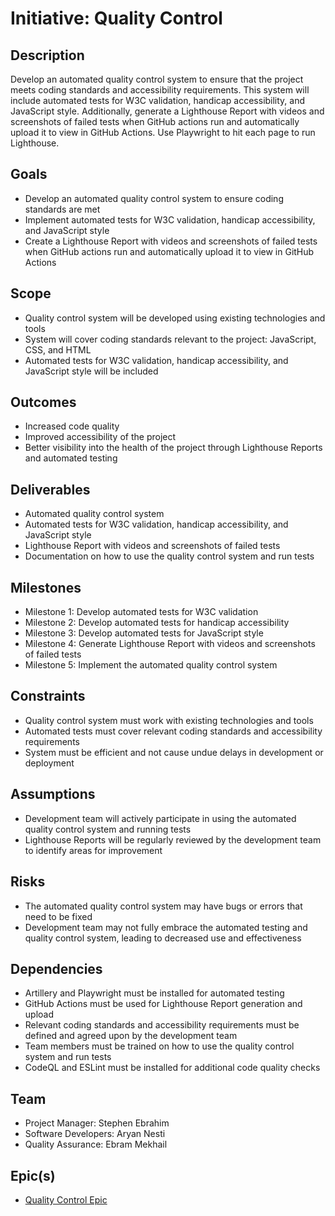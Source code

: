 # Initiative: Quality Control

## Description
Develop an automated quality control system to ensure that the project meets coding standards and accessibility requirements. This system will include automated tests for W3C validation, handicap accessibility, and JavaScript style. Additionally, generate a Lighthouse Report with videos and screenshots of failed tests when GitHub actions run and automatically upload it to view in GitHub Actions. Use Playwright to hit each page to run Lighthouse.

## Goals
- Develop an automated quality control system to ensure coding standards are met
- Implement automated tests for W3C validation, handicap accessibility, and JavaScript style
- Create a Lighthouse Report with videos and screenshots of failed tests when GitHub actions run and automatically upload it to view in GitHub Actions

## Scope
- Quality control system will be developed using existing technologies and tools
- System will cover coding standards relevant to the project: JavaScript, CSS, and HTML
- Automated tests for W3C validation, handicap accessibility, and JavaScript style will be included

## Outcomes
- Increased code quality
- Improved accessibility of the project
- Better visibility into the health of the project through Lighthouse Reports and automated testing

## Deliverables
- Automated quality control system
- Automated tests for W3C validation, handicap accessibility, and JavaScript style
- Lighthouse Report with videos and screenshots of failed tests
- Documentation on how to use the quality control system and run tests

## Milestones
- Milestone 1: Develop automated tests for W3C validation
- Milestone 2: Develop automated tests for handicap accessibility
- Milestone 3: Develop automated tests for JavaScript style
- Milestone 4: Generate Lighthouse Report with videos and screenshots of failed tests
- Milestone 5: Implement the automated quality control system

## Constraints
- Quality control system must work with existing technologies and tools
- Automated tests must cover relevant coding standards and accessibility requirements
- System must be efficient and not cause undue delays in development or deployment

## Assumptions
- Development team will actively participate in using the automated quality control system and running tests
- Lighthouse Reports will be regularly reviewed by the development team to identify areas for improvement

## Risks
- The automated quality control system may have bugs or errors that need to be fixed
- Development team may not fully embrace the automated testing and quality control system, leading to decreased use and effectiveness

## Dependencies
- Artillery and Playwright must be installed for automated testing
- GitHub Actions must be used for Lighthouse Report generation and upload
- Relevant coding standards and accessibility requirements must be defined and agreed upon by the development team
- Team members must be trained on how to use the quality control system and run tests
- CodeQL and ESLint must be installed for additional code quality checks

## Team
- Project Manager: Stephen Ebrahim
- Software Developers: Aryan Nesti
- Quality Assurance: Ebram Mekhail

## Epic(s)

- [Quality Control Epic](./epics/quality_control_epic.md)
